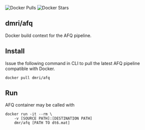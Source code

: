 ![Docker Pulls](https://img.shields.io/docker/pulls/dmri/afq)
![Docker Stars](https://img.shields.io/docker/stars/dmri/afq)


## dmri/afq

Docker build context for the AFQ pipeline.

## Install
Issue the following command in CLI to pull the latest AFQ pipeline compatible with Docker.

```
docker pull dmri/afq
```

## Run
AFQ container may be called with

```
docker run -it --rm \
    -v [SOURCE PATH]:[DESTINATION PATH]
    dmr/afq [PATH TO dt6.mat]
```
